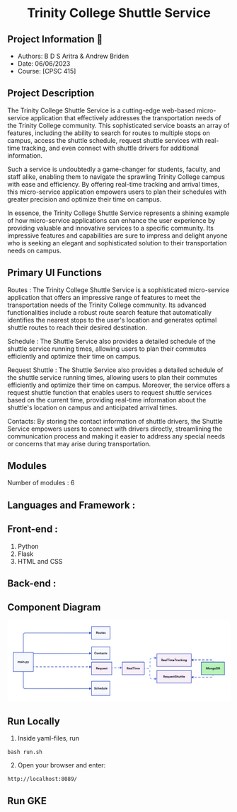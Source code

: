 <h1 align="center">Trinity College Shuttle Service </h1>

## Project Information 👤
* Authors: B D S Aritra & Andrew Briden
* Date: 06/06/2023
* Course: [CPSC 415]

## Project Description

The Trinity College Shuttle Service is a cutting-edge web-based micro-service application that effectively addresses the transportation needs of the Trinity College community. This sophisticated service boasts an array of features, including the ability to search for routes to multiple stops on campus, access the shuttle schedule, request shuttle services with real-time tracking, and even connect with shuttle drivers for additional information.

Such a service is undoubtedly a game-changer for students, faculty, and staff alike, enabling them to navigate the sprawling Trinity College campus with ease and efficiency. By offering real-time tracking and arrival times, this micro-service application empowers users to plan their schedules with greater precision and optimize their time on campus.

In essence, the Trinity College Shuttle Service represents a shining example of how micro-service applications can enhance the user experience by providing valuable and innovative services to a specific community. Its impressive features and capabilities are sure to impress and delight anyone who is seeking an elegant and sophisticated solution to their transportation needs on campus.

## Primary UI Functions

Routes : The Trinity College Shuttle Service is a sophisticated micro-service application that offers an impressive range of features to meet the transportation needs of the Trinity College community. Its advanced functionalities include a robust route search feature that automatically identifies the nearest stops to the user's location and generates optimal shuttle routes to reach their desired destination.

Schedule : The Shuttle Service also provides a detailed schedule of the shuttle service running times, allowing users to plan their commutes efficiently and optimize their time on campus. 

Request Shuttle : The Shuttle Service also provides a detailed schedule of the shuttle service running times, allowing users to plan their commutes efficiently and optimize their time on campus. Moreover, the service offers a request shuttle function that enables users to request shuttle services based on the current time, providing real-time information about the shuttle's location on campus and anticipated arrival times.

Contacts: By storing the contact information of shuttle drivers, the Shuttle Service empowers users to connect with drivers directly, streamlining the communication process and making it easier to address any special needs or concerns that may arise during transportation. 

## Modules 
Number of modules : 6

## Languages and Framework : 

## Front-end : 

1. Python
2. Flask
3. HTML and CSS

## Back-end :

## Component Diagram
![Diagram](https://github.com/aritrasaha18/shuttle-service-kata-project/blob/main/cloudproject.png)

## Run Locally
1. Inside yaml-files, run
``` 
bash run.sh 
```

2. Open your browser and enter:
``` 
http://localhost:8089/
```

## Run GKE
